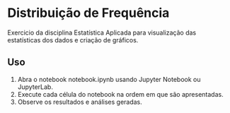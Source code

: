 # Distribuição de Frequência
Exercicio da disciplina Estatística Aplicada para visualização das estatísticas dos dados e criação de gráficos. 

## Uso

1. Abra o notebook notebook.ipynb usando Jupyter Notebook ou JupyterLab.
2. Execute cada célula do notebook na ordem em que são apresentadas.
3. Observe os resultados e análises geradas.
